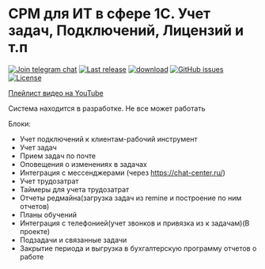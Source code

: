 # СРМ для ИТ в сфере 1С. Учет задач, Подключений, Лицензий и т.п 

[![Join telegram chat](https://img.shields.io/badge/chat-telegram-blue?style=flat&logo=telegram)](https://t.me/itcrm_chat) 
[![Last release](https://img.shields.io/github/v/release/cpr1c/it?include_prereleases&label=last%20release&style=badge)](https://github.com/cpr1c/it/releases/latest)
[![download](https://img.shields.io/github/downloads/cpr1c/tools_ui_1c/total)](https://github.com/cpr1c/tools_ui_1c/releases/latest)
[![GitHub issues](https://img.shields.io/github/issues-raw/cpr1c/it?style=badge)](https://github.com/cpr1c/it/issues)
[![License](https://img.shields.io/github/license/cpr1c/it?style=badge)](https://github.com/cpr1c/it/blob/main/LICENSE)

[Плейлист видео на YouTube](https://youtube.com/playlist?list=PLc-C_6WPgNmKLciFCBE73JfJxDCDO-FW3)

Система находится в разработке. Не все может работать


Блоки:

- Учет подключений к клиентам-рабочий инструмент
- Учет задач
- Прием задач по почте 
- Оповещения о изменениях в задачах
- Интеграция с мессенджерами (через https://chat-center.ru/)
- Учет трудозатрат
- Таймеры для учета трудозатрат
- Отчеты редмайна(загрузка задач из remine и построение по ним отчетов)
- Планы обучений
- Интеграция с телефонией(учет звонков и привязка из к задачам)(В проекте)
- Подзадачи и связанные задачи
- Закрытие периода и выгрузка в бухгалтерскую программу отчетов о работе
